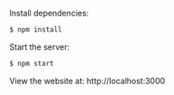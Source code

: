 


  Install dependencies:

```bash
$ npm install
```

  Start the server:

```bash
$ npm start
```

  View the website at: http://localhost:3000
